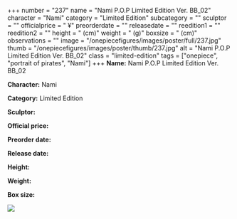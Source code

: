 +++
number = "237"
name = "Nami P.O.P Limited Edition Ver. BB_02"
character = "Nami"
category = "Limited Edition"
subcategory = ""
sculptor = ""
officialprice = " ¥"
preorderdate = ""
releasedate = ""
reedition1 = ""
reedition2 = ""
height = " (cm)"
weight = " (g)"
boxsize = " (cm)"
observations = ""
image = "/onepiecefigures/images/poster/full/237.jpg"
thumb = "/onepiecefigures/images/poster/thumb/237.jpg"
alt = "Nami P.O.P Limited Edition Ver. BB_02"
class = "limited-edition"
tags = ["onepiece", "portrait of pirates",  "Nami"]
+++
**Name:** Nami P.O.P Limited Edition Ver. BB_02

**Character:** Nami

**Category:** Limited Edition 

**Sculptor:** 

**Official price:** 

**Preorder date:** 

**Release date:** 

**Height:** 

**Weight:** 

**Box size:** 

<img src="/onepiecefigures/images/poster/thumb/237.jpg">